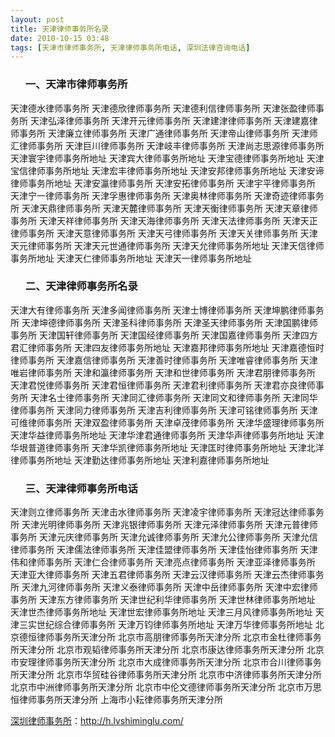 ```yaml
---
layout: post
title: 天津律师事务所名录
date: 2010-10-15 03:48
tags: [天津市律师事务所, 天津律师事务所电话, 深圳法律咨询电话]
---
```

<ol>
<h3>一、天津市律师事务所</h3>
</ol>
天津德水律师事务所
天津德欣律师事务所
天津德利信律师事务所
天津张盈律师事务所
天津弘泽律师事务所
天津开元律师事务所
天津建津律师事务所
天津建嘉律师事务所
天津廉立律师事务所
天津广通律师事务所
天津帝山律师事务所
天津师汇律师事务所
天津巨川律师事务所
天津岐丰律师事务所
天津尚志思源律师事务所
天津寰宇律师事务所地址
天津宾大律师事务所地址
天津宝德律师事务所地址
天津宝信律师事务所地址
天津宏丰律师事务所地址
天津安邦律师事务所地址
天津安谛律师事务所地址
天津安瀛律师事务所
天津安拓律师事务所
天津宇平律师事务所
天津宁一律师事务所
天津孚惠律师事务所
天津奥林律师事务所
天津奇迹律师事务所
天津天鼎律师事务所
天津天麓律师事务所
天津天衡律师事务所
天津天章律师事务所
天津天祥律师事务所
天津天海律师事务所
天津天法律师事务所
天津天正律师事务所
天津天意律师事务所
天津天弓律师事务所
天津天关律师事务所
天津天元律师事务所
天津天元世通律师事务所
天津天允律师事务所地址
天津天信律师事务所地址
天津天仁律师事务所地址
天津天一律师事务所地址
<ol>
<h3>二、天津律师事务所名录</h3>
</ol>
天津大有律师事务所
天津多闻律师事务所
天津士博律师事务所
天津坤鹏律师事务所
天津坤德律师事务所
天津圣科律师事务所
天津圣天律师事务所
天津国鹏律师事务所
天津国轩律师事务所
天津国经律师事务所
天津国嘉律师事务所
天津四方君汇律师事务所
天津四友律师事务所地址
天津嘉邦律师事务所地址
天津嘉德恒时律师事务所
天津嘉信律师事务所
天津善时律师事务所
天津唯睿律师事务所
天津唯岩律师事务所
天津和瀛律师事务所
天津和世律师事务所
天津君朋律师事务所
天津君悦律师事务所
天津君恒律师事务所
天津君利律师事务所
天津君亦良律师事务所
天津名士律师事务所
天津同汇律师事务所
天津同文和律师事务所
天津同华律师事务所
天津同力律师事务所
天津吉利律师事务所
天津可铭律师事务所
天津可维律师事务所
天津双盈律师事务所
天津卓茂律师事务所
天津华盛理律师事务所
天津华益律师事务所地址
天津华津君通律师事务所
天津华声律师事务所地址
天津华垠普道律师事务所
天津华凯律师事务所地址
天津匡时律师事务所地址
天津北洋律师事务所地址
天津勤达律师事务所地址
天津利嘉律师事务所地址
<ol>
<h3>三、天津律师事务所电话</h3>
</ol>
天津则立律师事务所
天津击水律师事务所
天津凌宇律师事务所
天津冠达律师事务所
天津光明律师事务所
天津兆银律师事务所
天津元泽律师事务所
天津元普律师事务所
天津元庆律师事务所
天津允诚律师事务所
天津允公律师事务所
天津允信律师事务所
天津儒法律师事务所
天津佳盟律师事务所
天津佳怡律师事务所
天津伟和律师事务所
天津仁合律师事务所
天津亮点律师事务所
天津亚泽律师事务所
天津亚大律师事务所
天津五君律师事务所
天津云汉律师事务所
天津云杰律师事务所
天津九河律师事务所
天津义泰律师事务所
天津中岳律师事务所
天津中宏律师事务所
天津东方律师事务所
天津世纪利华律师事务所
天津世林律师事务所地址
天津世杰律师事务所地址
天津世宏律师事务所地址
天津三月风律师事务所地址
天津三实世纪综合律师事务所
天津万钧律师事务所地址
天津万华律师事务所地址
北京德恒律师事务所天津分所
北京市高朋律师事务所天津分所
北京市金杜律师事务所天津分所
北京市观韬律师事务所天津分所
北京市康达律师事务所天津分所
北京市安理律师事务所天津分所
北京市大成律师事务所天津分所
北京市合川律师事务所天津分所
北京市华贸硅谷律师事务所天津分所
北京市中济律师事务所天津分所
北京市中洲律师事务所天津分所
北京市中伦文德律师事务所天津分所
北京市万思恒律师事务所天津分所
上海市小耘律师事务所天津分所

<a href="http://h.lvshiminglu.com/">深圳律师事务所</a>：<a href="http://h.lvshiminglu.com/">http://h.lvshiminglu.com/</a>

